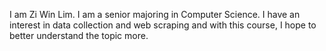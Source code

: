 I am Zi Win Lim. I am a senior majoring in Computer Science. I have an interest in data collection and web scraping and with this course, I hope to better understand the topic more. 

